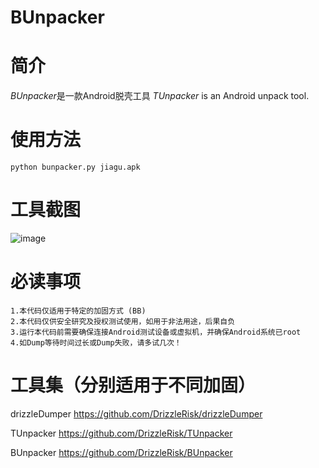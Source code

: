 BUnpacker
===  
          
简介
===

*BUnpacker*是一款Android脱壳工具
*TUnpacker* is an Android unpack tool.

使用方法
===
	python bunpacker.py jiagu.apk
	
工具截图
===
 ![image](https://github.com/DrizzleRisk/BUnpacker/blob/master/screenshot.png)

必读事项
===
	1.本代码仅适用于特定的加固方式 (BB)
	2.本代码仅供安全研究及授权测试使用，如用于非法用途，后果自负
	3.运行本代码前需要确保连接Android测试设备或虚拟机，并确保Android系统已root
	4.如Dump等待时间过长或Dump失败，请多试几次！
	
工具集（分别适用于不同加固）
===
drizzleDumper <https://github.com/DrizzleRisk/drizzleDumper>

TUnpacker <https://github.com/DrizzleRisk/TUnpacker>

BUnpacker <https://github.com/DrizzleRisk/BUnpacker>
